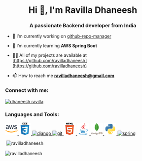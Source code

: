<h1 align="center">Hi 👋, I'm Ravilla Dhaneesh</h1>
<h3 align="center">A passionate Backend developer from India</h3>

- 🔭 I’m currently working on [github-repo-manager](https://d5k312ns5lbpi.cloudfront.net)

- 🌱 I’m currently learning **AWS** **Spring Boot**

- 👨‍💻 All of my projects are available at [https://github.com/ravilladhaneesh](https://github.com/ravilladhaneesh)

- 📫 How to reach me **ravilladhaneesh@gmail.com**

<h3 align="left">Connect with me:</h3>
<p align="left">
<a href="https://www.linkedin.com/in/dhaneesh-ravilla-7b717b1b5/" target="blank"><img align="center" src="https://raw.githubusercontent.com/rahuldkjain/github-profile-readme-generator/master/src/images/icons/Social/linked-in-alt.svg" alt="dhaneesh ravilla" height="30" width="40" /></a>
</p>

<h3 align="left">Languages and Tools:</h3>
<p align="left"> <a href="https://aws.amazon.com" target="_blank" rel="noreferrer"> <img src="https://raw.githubusercontent.com/devicons/devicon/master/icons/amazonwebservices/amazonwebservices-original-wordmark.svg" alt="aws" width="40" height="40"/> </a> <a href="https://www.w3schools.com/css/" target="_blank" rel="noreferrer"> <img src="https://raw.githubusercontent.com/devicons/devicon/master/icons/css3/css3-original-wordmark.svg" alt="css3" width="40" height="40"/> </a> <a href="https://www.djangoproject.com/" target="_blank" rel="noreferrer"> <img src="https://cdn.worldvectorlogo.com/logos/django.svg" alt="django" width="40" height="40"/> </a> <a href="https://git-scm.com/" target="_blank" rel="noreferrer"> <img src="https://www.vectorlogo.zone/logos/git-scm/git-scm-icon.svg" alt="git" width="40" height="40"/> </a> <a href="https://www.w3.org/html/" target="_blank" rel="noreferrer"> <img src="https://raw.githubusercontent.com/devicons/devicon/master/icons/html5/html5-original-wordmark.svg" alt="html5" width="40" height="40"/> </a> <a href="https://www.java.com" target="_blank" rel="noreferrer"> <img src="https://raw.githubusercontent.com/devicons/devicon/master/icons/java/java-original.svg" alt="java" width="40" height="40"/> </a> <a href="https://www.mongodb.com/" target="_blank" rel="noreferrer"> <img src="https://raw.githubusercontent.com/devicons/devicon/master/icons/mongodb/mongodb-original-wordmark.svg" alt="mongodb" width="40" height="40"/> </a> <a href="https://www.python.org" target="_blank" rel="noreferrer"> <img src="https://raw.githubusercontent.com/devicons/devicon/master/icons/python/python-original.svg" alt="python" width="40" height="40"/> </a> <a href="https://spring.io/" target="_blank" rel="noreferrer"> <img src="https://www.vectorlogo.zone/logos/springio/springio-icon.svg" alt="spring" width="40" height="40"/> </a> </p>

<!--
<p><img align="left" src="https://github-readme-stats.vercel.app/api/top-langs?username=ravilladhaneesh&show_icons=true&locale=en&layout=compact" alt="ravilladhaneesh" /></p>
<p><iframe width="600" height="600" src="https://ionicabizau.github.io/github-profile-languages/api.html?ravilladhaneesh" frameborder="0"></iframe></p>
-->
<p>&nbsp;<img align="center" src="https://github-readme-stats.vercel.app/api?username=ravilladhaneesh&show_icons=true&locale=en" alt="ravilladhaneesh" /></p>

<p><img align="center" src="https://github-readme-streak-stats.herokuapp.com/?user=ravilladhaneesh&" alt="ravilladhaneesh" /></p>
